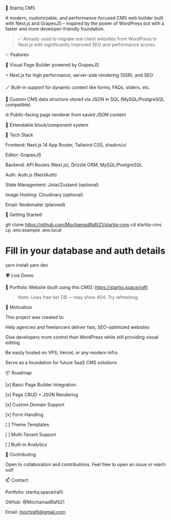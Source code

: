🌟 Startiq CMS

A modern, customizable, and performance-focused CMS web builder built with Next.js and GrapesJS – inspired by the power of WordPress but with a faster and more developer-friendly foundation.

> ✅ Already used to migrate real client websites from WordPress to Next.js with significantly improved SEO and performance scores.


✨ Features

🧱 Visual Page Builder powered by GrapesJS

⚡ Next.js for high performance, server-side rendering (SSR), and SEO

🪄 Built-in support for dynamic content like forms, FAQs, sliders, etc.

💾 Custom CMS data structure stored via JSON in SQL (MySQL/PostgreSQL compatible)

🌐 Public-facing page renderer from saved JSON content

🧩 Extendable block/component system



🔧 Tech Stack

Frontend: Next.js 14 App Router, Tailwind CSS, shadcn/ui

Editor: GrapesJS

Backend: API Routes (Next.js), Drizzle ORM, MySQL/PostgreSQL

Auth: Auth.js (NextAuth)

State Management: Jotai/Zustand (optional)

Image Hosting: Cloudinary (optional)

Email: Nodemailer (planned)


🚀 Getting Started

git clone https://github.com/MochamadRafli21/startiq-cms
cd startiq-cms
cp .env.example .env.local
# Fill in your database and auth details

yarn install
yarn dev


🌍 Live Demo

📌 Portfolio Website (built using this CMS):
https://startiq.space/rafli

> Note: Uses free tier DB — may show 404. Try refreshing.


🧠 Motivation

This project was created to:

Help agencies and freelancers deliver fast, SEO-optimized websites

Give developers more control than WordPress while still providing visual editing

Be easily hosted on VPS, Vercel, or any modern infra

Serve as a foundation for future SaaS CMS solutions


📦 Roadmap

[x] Basic Page Builder Integration

[x] Page CRUD + JSON Rendering

[x] Custom Domain Support

[x] Form Handling

[ ] Theme Templates

[ ] Multi-Tenant Support

[ ] Built-in Analytics


🤝 Contributing

Open to collaboration and contributions. Feel free to open an issue or reach out!


📫 Contact

Portfolio: startiq.space/rafli

GitHub: @MochamadRafli21

Email: mochrafli@gmail.com
